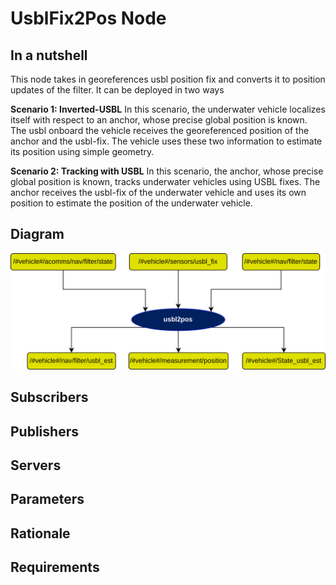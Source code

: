 # UsblFix2Pos Node

## In a nutshell
This node takes in georeferences usbl position fix and converts it to position updates of the filter. It can be deployed in two ways

**Scenario 1: Inverted-USBL** In this scenario, the underwater vehicle localizes itself with respect to an anchor, whose precise global position is known. The usbl onboard the vehicle receives the georeferenced position of the anchor and the usbl-fix. The vehicle uses these two information to estimate its position using simple geometry.

**Scenario 2: Tracking with USBL** In this scenario, the anchor, whose precise global position is known, tracks underwater vehicles using USBL fixes. The anchor receives the usbl-fix of the underwater vehicle and uses its own position to estimate the position of the underwater vehicle.

## Diagram
![UsblFix2Pos](img/usbl2pos.png)

## Subscribers

## Publishers

## Servers

## Parameters

## Rationale

## Requirements

